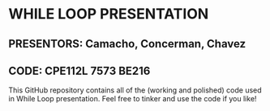 # WHILE LOOP PRESENTATION
## PRESENTORS: Camacho, Concerman, Chavez
## CODE: CPE112L 7573 BE216 

This GitHub repository contains all of the (working and polished) code used in While Loop presentation. Feel free to tinker and use the code if you like!

